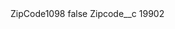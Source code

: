 <?xml version="1.0" encoding="UTF-8"?>
<CustomMetadata xmlns="http://soap.sforce.com/2006/04/metadata" xmlns:xsi="http://www.w3.org/2001/XMLSchema-instance" xmlns:xsd="http://www.w3.org/2001/XMLSchema">
    <label>ZipCode1098</label>
    <protected>false</protected>
    <values>
        <field>Zipcode__c</field>
        <value xsi:type="xsd:string">19902</value>
    </values>
</CustomMetadata>
